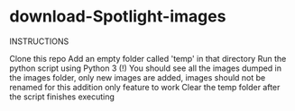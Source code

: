 # download-Spotlight-images


INSTRUCTIONS

Clone this repo
Add an empty folder called 'temp' in that directory 
Run the python script using Python 3 (!)
You should see all the images dumped in the images folder, only new images are added, images should not be renamed for this addition only feature to work
Clear the temp folder after the script finishes executing
